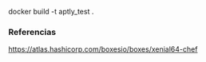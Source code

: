docker build -t aptly_test .

### Referencias
https://atlas.hashicorp.com/boxesio/boxes/xenial64-chef

